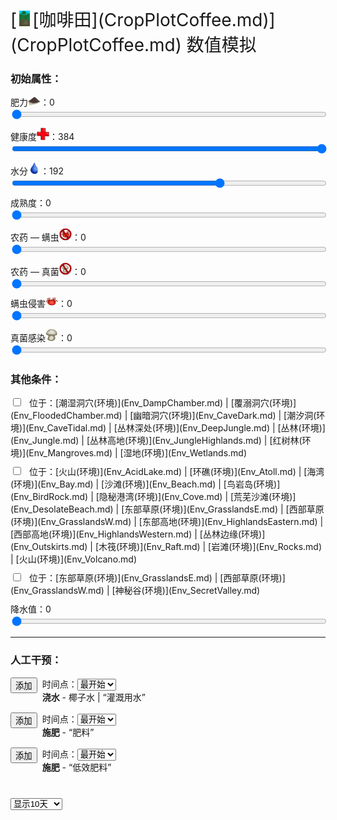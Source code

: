 <div style="font-size:2em">[<div style="width:25px;display:inline-block;text-align:center"><img decoding="async" src="Sprite/CropPlotGrowing.png" href="a.md" style="max-width:25px;max-height:25px;"></div>[咖啡田](CropPlotCoffee.md)](CropPlotCoffee.md) 数值模拟</div>  
<div class="row"><div class="col-md-6"><h3>初始属性：</h3><div style="display:block;margin-top:10px;"><label for="customRange3" class="form-label">肥力<div style="width:20px;display:inline-block;text-align:center"><img decoding="async" src="Sprite/FineDirt.png" href="a.md" style="max-width:20px;max-height:20px;"></div>：</label><label id="value_Spoilage" for="input_Spoilage" class="form-label">0</label></div><input id="input_Spoilage" type="range" class="form-range" style="width:100%" min="0" max="384" value="0" step="1" onchange="updatePropSimulator()" ><br><div style="display:block;margin-top:10px;"><label for="customRange3" class="form-label">健康度<div style="width:20px;display:inline-block;text-align:center"><img decoding="async" src="Sprite/Health.png" href="a.md" style="max-width:20px;max-height:20px;"></div>：</label><label id="value_Usage" for="input_Usage" class="form-label">384</label></div><input id="input_Usage" type="range" class="form-range" style="width:100%" min="0" max="384" value="384" step="1" onchange="updatePropSimulator()" ><br><div style="display:block;margin-top:10px;"><label for="customRange3" class="form-label">水分<div style="width:20px;display:inline-block;text-align:center"><img decoding="async" src="Sprite/Thirst.png" href="a.md" style="max-width:20px;max-height:20px;"></div>：</label><label id="value_Fuel" for="input_Fuel" class="form-label">192</label></div><input id="input_Fuel" type="range" class="form-range" style="width:100%" min="0" max="288" value="192" step="1" onchange="updatePropSimulator()" ><br><div style="display:block;margin-top:10px;"><label for="customRange3" class="form-label">成熟度：</label><label id="value_Progress" for="input_Progress" class="form-label">0</label></div><input id="input_Progress" type="range" class="form-range" style="width:100%" min="0" max="672" value="0" step="1" onchange="updatePropSimulator()" ><br><div style="display:block;margin-top:10px;"><label for="customRange3" class="form-label">农药 — 螨虫<div style="width:20px;display:inline-block;text-align:center"><img decoding="async" src="Sprite/MitesNot.png" href="a.md" style="max-width:20px;max-height:20px;"></div>：</label><label id="value_Special1" for="input_Special1" class="form-label">0</label></div><input id="input_Special1" type="range" class="form-range" style="width:100%" min="0" max="288" value="0" step="1" onchange="updatePropSimulator()" ><br><div style="display:block;margin-top:10px;"><label for="customRange3" class="form-label">农药 — 真菌<div style="width:20px;display:inline-block;text-align:center"><img decoding="async" src="Sprite/FungiNot.png" href="a.md" style="max-width:20px;max-height:20px;"></div>：</label><label id="value_Special2" for="input_Special2" class="form-label">0</label></div><input id="input_Special2" type="range" class="form-range" style="width:100%" min="0" max="288" value="0" step="1" onchange="updatePropSimulator()" ><br><div style="display:block;margin-top:10px;"><label for="customRange3" class="form-label">螨虫侵害<div style="width:20px;display:inline-block;text-align:center"><img decoding="async" src="Sprite/Mites.png" href="a.md" style="max-width:20px;max-height:20px;"></div>：</label><label id="value_Special3" for="input_Special3" class="form-label">0</label></div><input id="input_Special3" type="range" class="form-range" style="width:100%" min="0" max="100" value="0" step="1" onchange="updatePropSimulator()" ><br><div style="display:block;margin-top:10px;"><label for="customRange3" class="form-label">真菌感染<div style="width:20px;display:inline-block;text-align:center"><img decoding="async" src="Sprite/SaturationMushrooms.png" href="a.md" style="max-width:20px;max-height:20px;"></div>：</label><label id="value_Special4" for="input_Special4" class="form-label">0</label></div><input id="input_Special4" type="range" class="form-range" style="width:100%" min="0" max="288" value="0" step="1" onchange="updatePropSimulator()" ><br></div><div class="col-md-6"><h3>其他条件：</h3><div class="form-check" style="margin-top:10px;"><input class="form-check-input" type="checkbox"  onchange="updatePropSimulator()" value="" id="input_tag_EnvHumid"><label class="form-check-label" style="margin-left:10px" for="input_tag_EnvHumid">位于：[潮湿洞穴(环境)](Env_DampChamber.md) | [覆溺洞穴(环境)](Env_FloodedChamber.md) | [幽暗洞穴(环境)](Env_CaveDark.md) | [潮汐洞(环境)](Env_CaveTidal.md) | [丛林深处(环境)](Env_DeepJungle.md) | [丛林(环境)](Env_Jungle.md) | [丛林高地(环境)](Env_JungleHighlands.md) | [红树林(环境)](Env_Mangroves.md) | [湿地(环境)](Env_Wetlands.md)</label></div><div class="form-check" style="margin-top:10px;"><input class="form-check-input" type="checkbox"  onchange="updatePropSimulator()" value="" id="input_tag_EnvDry"><label class="form-check-label" style="margin-left:10px" for="input_tag_EnvDry">位于：[火山(环境)](Env_AcidLake.md) | [环礁(环境)](Env_Atoll.md) | [海湾(环境)](Env_Bay.md) | [沙滩(环境)](Env_Beach.md) | [鸟岩岛(环境)](Env_BirdRock.md) | [隐秘港湾(环境)](Env_Cove.md) | [荒芜沙滩(环境)](Env_DesolateBeach.md) | [东部草原(环境)](Env_GrasslandsE.md) | [西部草原(环境)](Env_GrasslandsW.md) | [东部高地(环境)](Env_HighlandsEastern.md) | [西部高地(环境)](Env_HighlandsWestern.md) | [丛林边缘(环境)](Env_Outskirts.md) | [木筏(环境)](Env_Raft.md) | [岩滩(环境)](Env_Rocks.md) | [火山(环境)](Env_Volcano.md)</label></div><div class="form-check" style="margin-top:10px;"><input class="form-check-input" type="checkbox"  onchange="updatePropSimulator()" value="" id="input_tag_EnvFertile"><label class="form-check-label" style="margin-left:10px" for="input_tag_EnvFertile">位于：[东部草原(环境)](Env_GrasslandsE.md) | [西部草原(环境)](Env_GrasslandsW.md) | [神秘谷(环境)](Env_SecretValley.md)</label></div><div style="display:block;margin-top:10px;"><label for="customRange3" class="form-label">降水值：</label><label id="value_RainValue" for="input_RainValue" class="form-label">0</label></div><input id="input_RainValue" type="range" class="form-range" style="width:100%" min="0" max="5" value="0" step="1" onchange="updatePropSimulator()" ><br></div></div><hr><div class="row"><div class="col-md-6"><h3>人工干预：</h3><div style="margin-bottom:15px;"><div class="col" style="float:left;margin-right:8px;"><button type="button" class="btn btn-info" onclick="addInjectIndex(0)">添加</button></div><div class="col">时间点：<select id="ps_inject_0" class="form-select"><option selected value="0">最开始</option></select><div><b>浇水</b> - 椰子水 | “灌溉用水”</div></div></div><div style="margin-bottom:15px;"><div class="col" style="float:left;margin-right:8px;"><button type="button" class="btn btn-info" onclick="addInjectIndex(1)">添加</button></div><div class="col">时间点：<select id="ps_inject_1" class="form-select"><option selected value="0">最开始</option></select><div><b>施肥</b> - “肥料”</div></div></div><div style="margin-bottom:15px;"><div class="col" style="float:left;margin-right:8px;"><button type="button" class="btn btn-info" onclick="addInjectIndex(2)">添加</button></div><div class="col">时间点：<select id="ps_inject_2" class="form-select"><option selected value="0">最开始</option></select><div><b>施肥</b> - “低效肥料”</div></div></div></div><div class="col-md-6"><div id="injectContainer"></div></div></div><div class="col" style="margin-top:40px;"><div><div><select id="ps_timespan" onchange="updatePropSimulator()" style="float:left;" class="form-select">
        <option value="8h">显示8小时</option>
        <option value="1d">显示1天</option>
        <option selected value="10d">显示10天</option>
        <option value="30d">显示30天</option>
        <option value="60d">显示60天</option>
        </select><div></div><canvas id="myChart"></canvas></div>  
<script>var propSimulatorData={"args":[{"key":"Spoilage","name":"肥力<div style=\"width:20px;display:inline-block;text-align:center\"><img decoding=\"async\" src=\"Sprite/FineDirt.png\" href=\"a.md\" style=\"max-width:20px;max-height:20px;\"></div>","min":0,"max":384,"defaultValue":0,"active":true,"change":-1,"endOnMin":false,"endOnMax":false,"show":true},{"key":"Usage","name":"健康度<div style=\"width:20px;display:inline-block;text-align:center\"><img decoding=\"async\" src=\"Sprite/Health.png\" href=\"a.md\" style=\"max-width:20px;max-height:20px;\"></div>","min":0,"max":384,"defaultValue":384,"active":true,"change":1,"endOnMin":false,"endOnMax":false,"show":true},{"key":"Fuel","name":"水分<div style=\"width:20px;display:inline-block;text-align:center\"><img decoding=\"async\" src=\"Sprite/Thirst.png\" href=\"a.md\" style=\"max-width:20px;max-height:20px;\"></div>","min":0,"max":288,"defaultValue":192,"active":true,"change":-1,"endOnMin":false,"endOnMax":false,"show":true},{"key":"Progress","name":"成熟度","min":0,"max":672,"defaultValue":0,"active":true,"change":1,"endOnMin":false,"endOnMax":true,"show":true},{"key":"Special1","name":"农药 — 螨虫<div style=\"width:20px;display:inline-block;text-align:center\"><img decoding=\"async\" src=\"Sprite/MitesNot.png\" href=\"a.md\" style=\"max-width:20px;max-height:20px;\"></div>","min":0,"max":288,"defaultValue":0,"active":true,"change":1,"endOnMin":false,"endOnMax":false,"show":true},{"key":"Special2","name":"农药 — 真菌<div style=\"width:20px;display:inline-block;text-align:center\"><img decoding=\"async\" src=\"Sprite/FungiNot.png\" href=\"a.md\" style=\"max-width:20px;max-height:20px;\"></div>","min":0,"max":288,"defaultValue":0,"active":true,"change":-1,"endOnMin":false,"endOnMax":false,"show":true},{"key":"Special3","name":"螨虫侵害<div style=\"width:20px;display:inline-block;text-align:center\"><img decoding=\"async\" src=\"Sprite/Mites.png\" href=\"a.md\" style=\"max-width:20px;max-height:20px;\"></div>","min":0,"max":100,"defaultValue":0,"active":true,"change":-1,"endOnMin":false,"endOnMax":false,"show":true},{"key":"Special4","name":"真菌感染<div style=\"width:20px;display:inline-block;text-align:center\"><img decoding=\"async\" src=\"Sprite/SaturationMushrooms.png\" href=\"a.md\" style=\"max-width:20px;max-height:20px;\"></div>","min":0,"max":288,"defaultValue":0,"active":true,"change":-1,"endOnMin":false,"endOnMax":false,"show":true},{"key":"tag_EnvHumid","name":"位于：[潮湿洞穴(环境)](Env_DampChamber.md) | [覆溺洞穴(环境)](Env_FloodedChamber.md) | [幽暗洞穴(环境)](Env_CaveDark.md) | [潮汐洞(环境)](Env_CaveTidal.md) | [丛林深处(环境)](Env_DeepJungle.md) | [丛林(环境)](Env_Jungle.md) | [丛林高地(环境)](Env_JungleHighlands.md) | [红树林(环境)](Env_Mangroves.md) | [湿地(环境)](Env_Wetlands.md)","min":0,"max":1,"defaultValue":0},{"key":"tag_EnvDry","name":"位于：[火山(环境)](Env_AcidLake.md) | [环礁(环境)](Env_Atoll.md) | [海湾(环境)](Env_Bay.md) | [沙滩(环境)](Env_Beach.md) | [鸟岩岛(环境)](Env_BirdRock.md) | [隐秘港湾(环境)](Env_Cove.md) | [荒芜沙滩(环境)](Env_DesolateBeach.md) | [东部草原(环境)](Env_GrasslandsE.md) | [西部草原(环境)](Env_GrasslandsW.md) | [东部高地(环境)](Env_HighlandsEastern.md) | [西部高地(环境)](Env_HighlandsWestern.md) | [丛林边缘(环境)](Env_Outskirts.md) | [木筏(环境)](Env_Raft.md) | [岩滩(环境)](Env_Rocks.md) | [火山(环境)](Env_Volcano.md)","min":0,"max":1,"defaultValue":0},{"key":"tag_EnvFertile","name":"位于：[东部草原(环境)](Env_GrasslandsE.md) | [西部草原(环境)](Env_GrasslandsW.md) | [神秘谷(环境)](Env_SecretValley.md)","min":0,"max":1,"defaultValue":0},{"key":"RainValue","name":"降水值","min":0,"max":5,"defaultValue":0}],"controls":[{"cond":[],"change":[{"key":"Spoilage","value":-1}]},{"cond":[],"change":[{"key":"Usage","value":1}]},{"cond":[],"change":[{"key":"Fuel","value":-1}]},{"cond":[],"change":[{"key":"Progress","value":1}]},{"cond":[],"change":[{"key":"Special1","value":1}]},{"cond":[],"change":[{"key":"Special2","value":-1}]},{"cond":[],"change":[{"key":"Special3","value":-1}]},{"cond":[],"change":[{"key":"Special4","value":-1}]},{"cond":[{"key":"Spoilage","title":"肥力<div style=\"width:20px;display:inline-block;text-align:center\"><img decoding=\"async\" src=\"Sprite/FineDirt.png\" href=\"a.md\" style=\"max-width:20px;max-height:20px;\"></div>","range":[1,384]}],"change":[{"key":"Progress","value":0.5},{"key":"Special3","value":0.75}]},{"cond":[{"key":"Special1","title":"农药 — 螨虫<div style=\"width:20px;display:inline-block;text-align:center\"><img decoding=\"async\" src=\"Sprite/MitesNot.png\" href=\"a.md\" style=\"max-width:20px;max-height:20px;\"></div>","range":[1,288]}],"change":[{"key":"Special3","value":-5}]},{"cond":[{"key":"Special2","title":"农药 — 真菌<div style=\"width:20px;display:inline-block;text-align:center\"><img decoding=\"async\" src=\"Sprite/FungiNot.png\" href=\"a.md\" style=\"max-width:20px;max-height:20px;\"></div>","range":[1,288]}],"change":[{"key":"Special4","value":-5}]},{"cond":[{"key":"Fuel","title":"水分<div style=\"width:20px;display:inline-block;text-align:center\"><img decoding=\"async\" src=\"Sprite/Thirst.png\" href=\"a.md\" style=\"max-width:20px;max-height:20px;\"></div>","range":[216,288]}],"change":[{"key":"Special4","value":1.25}]},{"cond":[{"key":"Fuel","title":"水分<div style=\"width:20px;display:inline-block;text-align:center\"><img decoding=\"async\" src=\"Sprite/Thirst.png\" href=\"a.md\" style=\"max-width:20px;max-height:20px;\"></div>","range":[0,72]}],"change":[{"key":"Special3","value":1.25}]},{"cond":[{"key":"Special3","title":"螨虫侵害<div style=\"width:20px;display:inline-block;text-align:center\"><img decoding=\"async\" src=\"Sprite/Mites.png\" href=\"a.md\" style=\"max-width:20px;max-height:20px;\"></div>","range":[50,100]}],"change":[{"key":"Usage","value":-2}]},{"cond":[{"key":"Special4","title":"真菌感染<div style=\"width:20px;display:inline-block;text-align:center\"><img decoding=\"async\" src=\"Sprite/SaturationMushrooms.png\" href=\"a.md\" style=\"max-width:20px;max-height:20px;\"></div>","range":[144,288]}],"change":[{"key":"Usage","value":-2}]},{"cond":[{"key":"tag_EnvHumid","title":"位于：[潮湿洞穴(环境)](Env_DampChamber.md) | [覆溺洞穴(环境)](Env_FloodedChamber.md) | [幽暗洞穴(环境)](Env_CaveDark.md) | [潮汐洞(环境)](Env_CaveTidal.md) | [丛林深处(环境)](Env_DeepJungle.md) | [丛林(环境)](Env_Jungle.md) | [丛林高地(环境)](Env_JungleHighlands.md) | [红树林(环境)](Env_Mangroves.md) | [湿地(环境)](Env_Wetlands.md)","range":[1,1],"isStack":false}],"change":[{"key":"Progress","value":-0.25},{"key":"Special4","value":0.5}]},{"cond":[{"key":"tag_EnvDry","title":"位于：[火山(环境)](Env_AcidLake.md) | [环礁(环境)](Env_Atoll.md) | [海湾(环境)](Env_Bay.md) | [沙滩(环境)](Env_Beach.md) | [鸟岩岛(环境)](Env_BirdRock.md) | [隐秘港湾(环境)](Env_Cove.md) | [荒芜沙滩(环境)](Env_DesolateBeach.md) | [东部草原(环境)](Env_GrasslandsE.md) | [西部草原(环境)](Env_GrasslandsW.md) | [东部高地(环境)](Env_HighlandsEastern.md) | [西部高地(环境)](Env_HighlandsWestern.md) | [丛林边缘(环境)](Env_Outskirts.md) | [木筏(环境)](Env_Raft.md) | [岩滩(环境)](Env_Rocks.md) | [火山(环境)](Env_Volcano.md)","range":[1,1],"isStack":false}],"change":[{"key":"Progress","value":0.25},{"key":"Special3","value":0.5}]},{"cond":[{"key":"tag_EnvFertile","title":"位于：[东部草原(环境)](Env_GrasslandsE.md) | [西部草原(环境)](Env_GrasslandsW.md) | [神秘谷(环境)](Env_SecretValley.md)","range":[1,1],"isStack":false}],"change":[{"key":"Progress","value":0.25}]},{"cond":[{"key":"RainValue","title":"降水值","range":[1,5]}],"change":[{"key":"Fuel","value":25}]},{"cond":[{"key":"Special3","title":"螨虫侵害<div style=\"width:20px;display:inline-block;text-align:center\"><img decoding=\"async\" src=\"Sprite/Mites.png\" href=\"a.md\" style=\"max-width:20px;max-height:20px;\"></div>","range":[50,100]}],"change":[{"key":"Special3","value":0.75}]},{"cond":[{"key":"Special4","title":"真菌感染<div style=\"width:20px;display:inline-block;text-align:center\"><img decoding=\"async\" src=\"Sprite/SaturationMushrooms.png\" href=\"a.md\" style=\"max-width:20px;max-height:20px;\"></div>","range":[144,288]}],"change":[{"key":"Special4","value":0.5}]}],"actions":[{"name":"<b>浇水</b> - 椰子水 | “灌溉用水”","change":[{"key":"Fuel","value":96}]},{"name":"<b>施肥</b> - “肥料”","change":[{"key":"Spoilage","value":384}]},{"name":"<b>施肥</b> - “低效肥料”","change":[{"key":"Spoilage","value":96}]}]};updatePropSimulator();</script>  


<script>document.title="咖啡田 数值模拟 - 卡牌生存百科 Card Survival Wiki";</script>